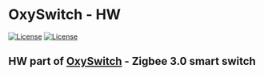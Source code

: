 
# OxySwitch - HW

[![License](https://img.shields.io/static/v1?label=License&message=CERN-OHL-S-2.0+&color=orange&style=flat)](https://opensource.org/licenses/BSD-3-Clause)
[![License](https://img.shields.io/static/v1?label=KiCad&message=6.0&color=blue&style=flat)](https://www.kicad.org/)

## HW part of [OxySwitch](https://github.com/tomkys144/OxySwitch) - Zigbee 3.0 smart switch
